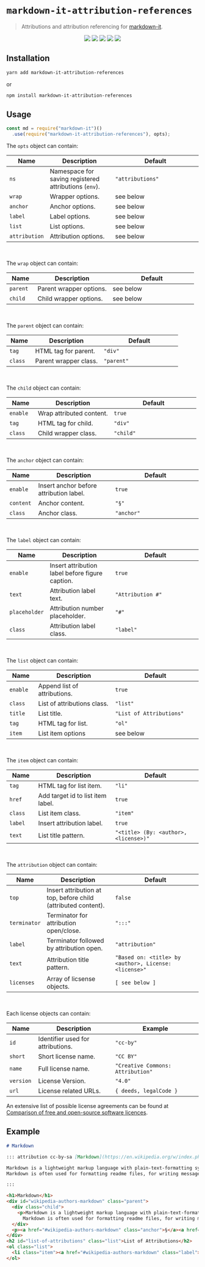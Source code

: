 # `markdown-it-attribution-references`

> Attributions and attribution referencing for [markdown-it](https://github.com/markdown-it/markdown-it).

<div>
  <p align="center">
    <img src="https://raw.githubusercontent.com/studyathome-internationally/markdown-it-plugins/master/packages/markdown-it-attribution-references/coverage/badge-branches.svg">
    <img src="https://raw.githubusercontent.com/studyathome-internationally/markdown-it-plugins/master/packages/markdown-it-attribution-references/coverage/badge-functions.svg">
    <img src="https://raw.githubusercontent.com/studyathome-internationally/markdown-it-plugins/master/packages/markdown-it-attribution-references/coverage/badge-lines.svg">
    <img src="https://raw.githubusercontent.com/studyathome-internationally/markdown-it-plugins/master/packages/markdown-it-attribution-references/coverage/badge-statements.svg">
    <a href="https://raw.githubusercontent.com/studyathome-internationally/markdown-it-plugins/master/packages/markdown-it-attribution-references/LICENSE" target="_blank">
      <img src="https://badgen.net/github/license/studyathome-internationally/markdown-it-plugins">
    </a>
  </p>
</div>


## Installation

```sh
yarn add markdown-it-attribution-references
```

or

```sh
npm install markdown-it-attribution-references
```


## Usage

```js
const md = require("markdown-it")()
  .use(require("markdown-it-attribution-references"), opts);
```

<!-- See a [demo as JSFiddle](https://jsfiddle.net/ezg50hj7/1/). -->
<style>
table { width: 100%;} td:first-child {width: 15%;} td:last-child {width: 45%;}
</style>

The `opts` object can contain:

| Name          | Description                                           | Default          |
| ------------- | ----------------------------------------------------- | ---------------- |
| `ns`          | Namespace for saving registered attributions (`env`). | `"attributions"` |
| `wrap`        | Wrapper options.                                      | see below        |
| `anchor`      | Anchor options.                                       | see below        |
| `label`       | Label options.                                        | see below        |
| `list`        | List options.                                         | see below        |
| `attribution` | Attribution options.                                  | see below        |

<br/>

The `wrap` object can contain:

| Name     | Description             | Default   |
| -------- | ----------------------- | --------- |
| `parent` | Parent wrapper options. | see below |
| `child`  | Child wrapper options.  | see below |


<br/>

The `parent` object can contain:

| Name    | Description           | Default    |
| ------- | --------------------- | ---------- |
| `tag`   | HTML tag for parent.  | `"div"`    |
| `class` | Parent wrapper class. | `"parent"` |

<br/>

The `child` object can contain:

| Name     | Description              | Default   |
| -------- | ------------------------ | --------- |
| `enable` | Wrap attributed content. | `true`    |
| `tag`    | HTML tag for child.      | `"div"`   |
| `class`  | Child wrapper class.     | `"child"` |

<br/>

The `anchor` object can contain:

| Name      | Description                             | Default    |
| --------- | --------------------------------------- | ---------- |
| `enable`  | Insert anchor before attribution label. | `true`     |
| `content` | Anchor content.                         | `"§"`      |
| `class`   | Anchor class.                           | `"anchor"` |

<br/>

The `label` object can contain:

| Name          | Description                                     | Default           |
| ------------- | ----------------------------------------------- | ----------------- |
| `enable`      | Insert attribution label before figure caption. | `true`            |
| `text`        | Attribution label text.                         | `"Attribution #"` |
| `placeholder` | Attribution number placeholder.                 | `"#"`             |
| `class`       | Attribution label class.                        | `"label"`         |

<br/>

The `list` object can contain:

| Name     | Description                  | Default                  |
| -------- | ---------------------------- | ------------------------ |
| `enable` | Append list of attributions. | `true`                   |
| `class`  | List of attributions class.  | `"list"`                 |
| `title`  | List title.                  | `"List of Attributions"` |
| `tag`    | HTML tag for list.           | `"ol"`                   |
| `item`   | List item options            | see below                |

<br/>

The `item` object can contain:

| Name    | Description                       | Default                               |
| ------- | --------------------------------- | ------------------------------------- |
| `tag`   | HTML tag for list item.           | `"li"`                                |
| `href`  | Add target id to list item label. | `true`                                |
| `class` | List item class.                  | `"item"`                              |
| `label` | Insert attribution label.         | `true`                                |
| `text`  | List title pattern.               | `"<title> (By: <author>, <license>)"` |

<br/>

The `attribution` object can contain:

| Name         | Description                                                   | Default                                               |
| ------------ | ------------------------------------------------------------- | ----------------------------------------------------- |
| `top`        | Insert attribution at top, before child (attributed content). | `false`                                               |
| `terminator` | Terminator for attribution open/close.                        | `":::"`                                               |
| `label`      | Terminator followed by attribution open.                      | `"attribution"`                                       |
| `text`       | Attribution title pattern.                                    | `"Based on: <title> by <author>, License: <license>"` |
| `licenses`   | Array of licsense objects.                                    | `[ see below ]`                                       |

<br/>

Each license objects can contain:

| Name      | Description                       | Example                           |
| --------- | --------------------------------- | --------------------------------- |
| `id`      | Identifier used for attributions. | `"cc-by"`                         |
| `short`   | Short license name.               | `"CC BY"`                         |
| `name`    | Full license name.                | `"Creative Commons: Attribution"` |
| `version` | License Version.                  | `"4.0"`                           |
| `url`     | License related URLs.             | `{ deeds, legalCode }`            |

An extensive list of possible license agreements can be found at [Comparison of free and open-source software licences](https://en.wikipedia.org/wiki/Comparison_of_free_and_open-source_software_licences).

## Example

```md
# Markdown

::: attribution cc-by-sa [Markdown](https://en.wikipedia.org/w/index.php?title=Markdown&oldid=975764292) [Wikipedia Authors](https://en.wikipedia.org/w/index.php?title=Markdown&action=history)

Markdown is a lightweight markup language with plain-text-formatting syntax, created in 2004 by John Gruber with Aaron Swartz.
Markdown is often used for formatting readme files, for writing messages in online discussion forums, and to create rich text using a plain text editor.

:::
```


```html
<h1>Markdown</h1>
<div id="wikipedia-authors-markdown" class="parent">
  <div class="child">
    <p>Markdown is a lightweight markup language with plain-text-formatting syntax, created in 2004 by John Gruber with Aaron Swartz.
      Markdown is often used for formatting readme files, for writing messages in online discussion forums, and to create rich text using a plain text editor.</p>
  </div>
  <p><a href="#wikipedia-authors-markdown" class="anchor">§</a><a href="#wikipedia-authors-markdown" class="label">Attribution 1</a><span>Based on: <a href="https://en.wikipedia.org/w/index.php?title=Markdown&amp;oldid=975764292">Markdown</a> by <a href="https://en.wikipedia.org/w/index.php?title=Markdown&amp;action=history">Wikipedia Authors</a>, License: <a href="https://creativecommons.org/licenses/by-sa/4.0/">Creative Commons: Attribution-ShareAlike 4.0</a></span></p>
</div>
<h2 id="list-of-attributions" class="list">List of Attributions</h2>
<ol class="list">
  <li class="item"><a href="#wikipedia-authors-markdown" class="label">Attribution 1</a>: <a href="https://en.wikipedia.org/w/index.php?title=Markdown&amp;oldid=975764292">Markdown</a> (By: <a href="https://en.wikipedia.org/w/index.php?title=Markdown&amp;action=history">Wikipedia Authors</a>, <a href="https://creativecommons.org/licenses/by-sa/4.0/">Creative Commons: Attribution-ShareAlike 4.0</a></li>
</ol>
```
